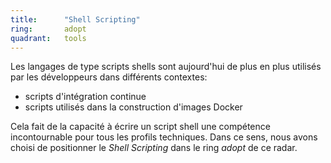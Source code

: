 ```yaml
---
title:      "Shell Scripting"
ring:       adopt 
quadrant:   tools
---
```


Les langages de type scripts shells sont aujourd'hui de plus en plus utilisés par les développeurs dans différents contextes:

* scripts d'intégration continue
* scripts utilisés dans la construction d'images Docker

Cela fait de la capacité à écrire un script shell une compétence incontournable pour tous les profils techniques.
Dans ce sens, nous avons choisi de positionner le *Shell Scripting* dans le ring *adopt* de ce radar.
